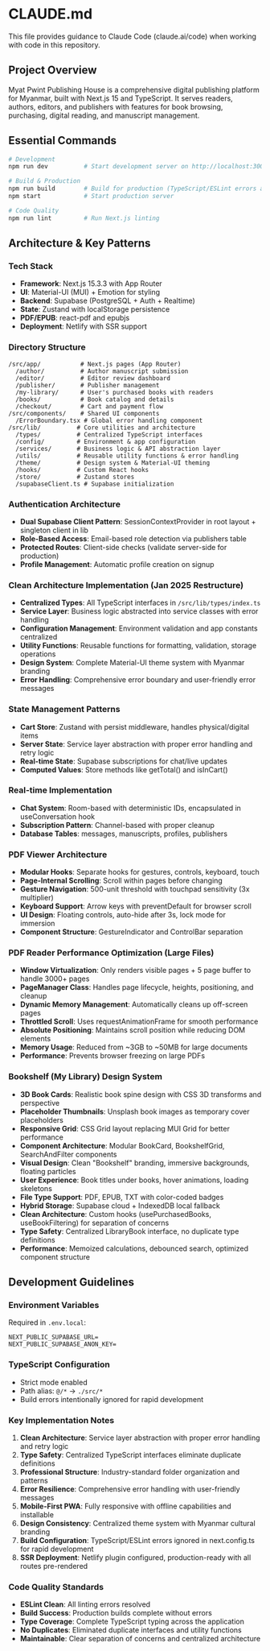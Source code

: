 # CLAUDE.md

This file provides guidance to Claude Code (claude.ai/code) when working with code in this repository.

## Project Overview

Myat Pwint Publishing House is a comprehensive digital publishing platform for Myanmar, built with Next.js 15 and TypeScript. It serves readers, authors, editors, and publishers with features for book browsing, purchasing, digital reading, and manuscript management.

## Essential Commands

```bash
# Development
npm run dev          # Start development server on http://localhost:3000

# Build & Production
npm run build        # Build for production (TypeScript/ESLint errors are ignored)
npm start            # Start production server

# Code Quality
npm run lint         # Run Next.js linting
```

## Architecture & Key Patterns

### Tech Stack
- **Framework**: Next.js 15.3.3 with App Router
- **UI**: Material-UI (MUI) + Emotion for styling
- **Backend**: Supabase (PostgreSQL + Auth + Realtime)
- **State**: Zustand with localStorage persistence
- **PDF/EPUB**: react-pdf and epubjs
- **Deployment**: Netlify with SSR support

### Directory Structure
```
/src/app/           # Next.js pages (App Router)
  /author/          # Author manuscript submission
  /editor/          # Editor review dashboard
  /publisher/       # Publisher management
  /my-library/      # User's purchased books with readers
  /books/           # Book catalog and details
  /checkout/        # Cart and payment flow
/src/components/    # Shared UI components
  /ErrorBoundary.tsx # Global error handling component
/src/lib/          # Core utilities and architecture
  /types/          # Centralized TypeScript interfaces
  /config/         # Environment & app configuration
  /services/       # Business logic & API abstraction layer
  /utils/          # Reusable utility functions & error handling
  /theme/          # Design system & Material-UI theming
  /hooks/          # Custom React hooks
  /store/          # Zustand stores
  /supabaseClient.ts # Supabase initialization
```

### Authentication Architecture
- **Dual Supabase Client Pattern**: SessionContextProvider in root layout + singleton client in lib
- **Role-Based Access**: Email-based role detection via publishers table
- **Protected Routes**: Client-side checks (validate server-side for production)
- **Profile Management**: Automatic profile creation on signup

### Clean Architecture Implementation (Jan 2025 Restructure)
- **Centralized Types**: All TypeScript interfaces in `/src/lib/types/index.ts`
- **Service Layer**: Business logic abstracted into service classes with error handling
- **Configuration Management**: Environment validation and app constants centralized
- **Utility Functions**: Reusable functions for formatting, validation, storage operations
- **Design System**: Complete Material-UI theme system with Myanmar branding
- **Error Handling**: Comprehensive error boundary and user-friendly error messages

### State Management Patterns
- **Cart Store**: Zustand with persist middleware, handles physical/digital items
- **Server State**: Service layer abstraction with proper error handling and retry logic
- **Real-time State**: Supabase subscriptions for chat/live updates
- **Computed Values**: Store methods like getTotal() and isInCart()

### Real-time Implementation
- **Chat System**: Room-based with deterministic IDs, encapsulated in useConversation hook
- **Subscription Pattern**: Channel-based with proper cleanup
- **Database Tables**: messages, manuscripts, profiles, publishers

### PDF Viewer Architecture
- **Modular Hooks**: Separate hooks for gestures, controls, keyboard, touch
- **Page-Internal Scrolling**: Scroll within pages before changing
- **Gesture Navigation**: 500-unit threshold with touchpad sensitivity (3x multiplier)
- **Keyboard Support**: Arrow keys with preventDefault for browser scroll
- **UI Design**: Floating controls, auto-hide after 3s, lock mode for immersion
- **Component Structure**: GestureIndicator and ControlBar separation

### PDF Reader Performance Optimization (Large Files)
- **Window Virtualization**: Only renders visible pages + 5 page buffer to handle 3000+ pages
- **PageManager Class**: Handles page lifecycle, heights, positioning, and cleanup
- **Dynamic Memory Management**: Automatically cleans up off-screen pages
- **Throttled Scroll**: Uses requestAnimationFrame for smooth performance
- **Absolute Positioning**: Maintains scroll position while reducing DOM elements
- **Memory Usage**: Reduced from ~3GB to ~50MB for large documents
- **Performance**: Prevents browser freezing on large PDFs

### Bookshelf (My Library) Design System
- **3D Book Cards**: Realistic book spine design with CSS 3D transforms and perspective
- **Placeholder Thumbnails**: Unsplash book images as temporary cover placeholders
- **Responsive Grid**: CSS Grid layout replacing MUI Grid for better performance
- **Component Architecture**: Modular BookCard, BookshelfGrid, SearchAndFilter components
- **Visual Design**: Clean "Bookshelf" branding, immersive backgrounds, floating particles
- **User Experience**: Book titles under books, hover animations, loading skeletons
- **File Type Support**: PDF, EPUB, TXT with color-coded badges
- **Hybrid Storage**: Supabase cloud + IndexedDB local fallback
- **Clean Architecture**: Custom hooks (usePurchasedBooks, useBookFiltering) for separation of concerns
- **Type Safety**: Centralized LibraryBook interface, no duplicate type definitions
- **Performance**: Memoized calculations, debounced search, optimized component structure

## Development Guidelines

### Environment Variables
Required in `.env.local`:
```
NEXT_PUBLIC_SUPABASE_URL=
NEXT_PUBLIC_SUPABASE_ANON_KEY=
```

### TypeScript Configuration
- Strict mode enabled
- Path alias: `@/*` → `./src/*`
- Build errors intentionally ignored for rapid development

### Key Implementation Notes
1. **Clean Architecture**: Service layer abstraction with proper error handling and retry logic
2. **Type Safety**: Centralized TypeScript interfaces eliminate duplicate definitions
3. **Professional Structure**: Industry-standard folder organization and patterns
4. **Error Resilience**: Comprehensive error handling with user-friendly messages
5. **Mobile-First PWA**: Fully responsive with offline capabilities and installable
6. **Design Consistency**: Centralized theme system with Myanmar cultural branding  
7. **Build Configuration**: TypeScript/ESLint errors ignored in next.config.ts for rapid development
8. **SSR Deployment**: Netlify plugin configured, production-ready with all routes pre-rendered

### Code Quality Standards
- **ESLint Clean**: All linting errors resolved
- **Build Success**: Production builds complete without errors
- **Type Coverage**: Complete TypeScript typing across the application
- **No Duplicates**: Eliminated duplicate interfaces and utility functions
- **Maintainable**: Clear separation of concerns and centralized architecture
